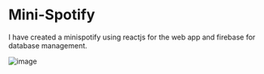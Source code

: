 # Mini-Spotify
I have created a minispotify using reactjs for the web app and firebase for database management.

![image](https://user-images.githubusercontent.com/84263933/210044541-385bbe4b-10b8-4899-912b-e38320bffbe4.png)
